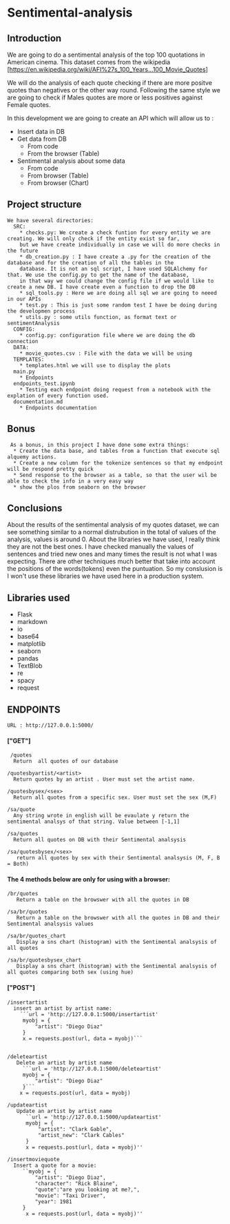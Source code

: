 # Sentimental-analysis

## Introduction

We are going to do a sentimental analysis of the top 100 quotations in American cinema. This dataset comes from
the wikipedia [https://en.wikipedia.org/wiki/AFI%27s_100_Years...100_Movie_Quotes]


We will do the analysis of each quote checking if there are more positve quotes than negatives or the other way round. Following the same style 
we are going to check if Males quotes are more or less positives against Female quotes.

In this development we are going to create an API which will allow us to :
  * Insert data in DB
  * Get data from DB
      * From code
      * From the browser (Table)
  * Sentimental analysis about some data
      * From code
      * From browser (Table)
      * From browser (Chart)
      
  ## Project structure
    We have several directories:
      SRC:
        * checks.py: We create a check funtion for every entity we are creating. We will only check if the entity exist so far, 
        but we have create individually in case we will do more checks in the future
        * db_creation.py : I have create a .py for the creation of the database and for the creation of all the tables in the 
        database. It is not an sql script, I have used SQLAlchemy for that. We use the config.py to get the name of the database, 
        in that way we could change the config file if we would like to create a new DB. I have create even a function to drop the DB
        * sql_tools.py : Here we are doing all sql we are going to neeed in our APIs
        * test.py : This is just some random test I have be doing during the developmen process
        * utils.py : some utils function, as format text or sentimentAnalysis
      CONFIG:
        * config.py: configuration file where we are doing the db connection
      DATA: 
        * movie_quotes.csv : File with the data we will be using
      TEMPLATES: 
        * templates.html we will use to display the plots 
      main.py
        * Endpoints
      endpoints_test.ipynb
        * Testing each endpoint doing request from a notebook with the explation of every function used.
      documentation.md
        * Endpoints documentation
        
        
        
## Bonus
     As a bonus, in this project I have done some extra things:
      * Create the data base, and tables from a function that execute sql alquemy actions.
      * Create a new column for the tokenize sentences so that my endpoint will be respond pretty quick
      * Send response to the browser as a table, so that the user wil be able to check the info in a very easy way
      * show the plos from seaborn on the browser
      
## Conclusions
   About the results of the sentimental analysis of my quotes dataset, we can see something similar to a normal distrubution in the total of values of the analysis, values is around 0.
   About the libraries we have used, I really think they are not the best ones. I have checked manually the values of sentences and tried new ones and
   many times the result is not what I was expecting. 
   There are other techniques much better that take into account the positions of the words(tokens) even the puntuation. So my conslusion is I won't use
   these libraries we have used here in a production system.
   
 ## Libraries used 
  * Flask
  * markdown
  * io
  * base64
  * matplotlib
  * seaborn
  * pandas
  * TextBlob
  * re
  * spacy
  * request

  
        
## ENDPOINTS
    
    URL : http://127.0.0.1:5000/
    
#### ["GET"]
    
     /quotes 
      Return  all quotes of our database
      
    /quotesbyartist/<artist>
      Return quotes by an artist . User must set the artist name.
      
    /quotesbysex/<sex> 
      Return all quotes from a specific sex. User must set the sex (M,F)
    
    /sa/quote 
      Any string wrote in english will be evaulate y return the sentimental analsys of that string. Value between [-1,1]
      
    /sa/quotes
      Return all quotes on DB with their Sentimental analsysis
      
    /sa/quotesbysex/<sex>
       return all quotes by sex with their Sentimental analsysis (M, F, B = Both)
       
#### The 4 methods below are only for using with a browser:
        
    /br/quotes
       Return a table on the browswer with all the quotes in DB
       
    /sa/br/quotes
       Return a table on the browswer with all the quotes in DB and their Sentimental analsysis values
       
    /sa/br/quotes_chart 
       Display a sns chart (histogram) with the Sentimental analsysis of all quotes
       
    /sa/br/quotesbysex_chart
       Display a sns chart (histogram) with the Sentimental analsysis of all quotes comparing both sex (using hue)
    
   

#### ["POST"]
    
    /insertartist
      insert an artist by artist name:
        ´´´url = 'http://127.0.0.1:5000/insertartist'
         myobj = {
             "artist": "Diego Diaz"
         }
         x = requests.post(url, data = myobj)```
         
         
    /deleteartist
       Delete an artist by artist name
         ```url = 'http://127.0.0.1:5000/deleteartist'
         myobj = {
             "artist": "Diego Diaz"
         }```
        x = requests.post(url, data = myobj)
        
    /updateartist
       Update an artist by artist name
          ``url = 'http://127.0.0.1:5000/updateartist'
          myobj = {
              "artist": "Clark Gable",
              "artist_new": "Clark Cables"
          }
       	  x = requests.post(url, data = myobj)''
          
    /insertmoviequote
      Insert a quote for a movie: 
         ``myobj = {
             "artist": "Diego Diaz",
             "character": "Rick Blaine",
             "quote":"are you looking at me?,",
             "movie": "Taxi Driver",
             "year": 1981
         }
          x = requests.post(url, data = myobj)''
      
        
       
  




